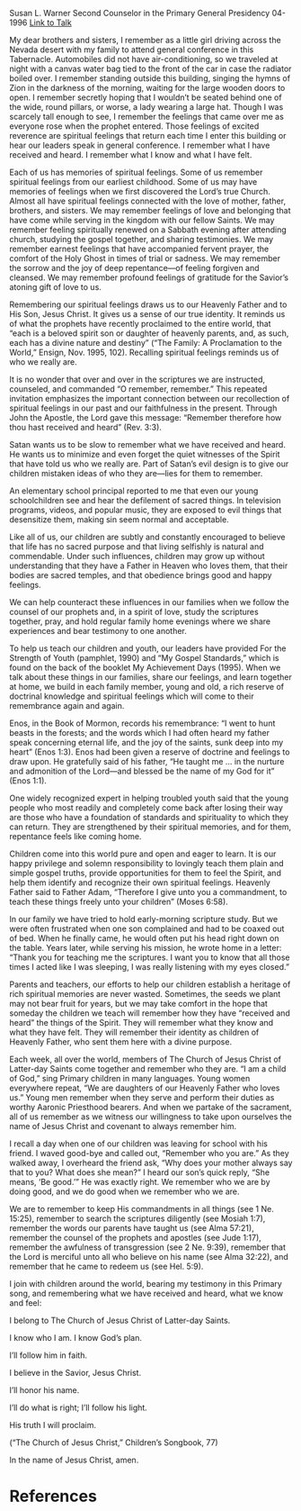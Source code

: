 Susan L. Warner
Second Counselor in the Primary General Presidency
04-1996
[Link to Talk](https://www.churchofjesuschrist.org/study/general-conference/1996/04/remember-how-thou-hast-received-and-heard?lang=eng)

My dear brothers and sisters, I remember as a little girl driving across the Nevada desert with my family to attend general conference in this Tabernacle. Automobiles did not have air-conditioning, so we traveled at night with a canvas water bag tied to the front of the car in case the radiator boiled over. I remember standing outside this building, singing the hymns of Zion in the darkness of the morning, waiting for the large wooden doors to open. I remember secretly hoping that I wouldn’t be seated behind one of the wide, round pillars, or worse, a lady wearing a large hat. Though I was scarcely tall enough to see, I remember the feelings that came over me as everyone rose when the prophet entered. Those feelings of excited reverence are spiritual feelings that return each time I enter this building or hear our leaders speak in general conference. I remember what I have received and heard. I remember what I know and what I have felt.

Each of us has memories of spiritual feelings. Some of us remember spiritual feelings from our earliest childhood. Some of us may have memories of feelings when we first discovered the Lord’s true Church. Almost all have spiritual feelings connected with the love of mother, father, brothers, and sisters. We may remember feelings of love and belonging that have come while serving in the kingdom with our fellow Saints. We may remember feeling spiritually renewed on a Sabbath evening after attending church, studying the gospel together, and sharing testimonies. We may remember earnest feelings that have accompanied fervent prayer, the comfort of the Holy Ghost in times of trial or sadness. We may remember the sorrow and the joy of deep repentance—of feeling forgiven and cleansed. We may remember profound feelings of gratitude for the Savior’s atoning gift of love to us.

Remembering our spiritual feelings draws us to our Heavenly Father and to His Son, Jesus Christ. It gives us a sense of our true identity. It reminds us of what the prophets have recently proclaimed to the entire world, that “each is a beloved spirit son or daughter of heavenly parents, and, as such, each has a divine nature and destiny” (“The Family: A Proclamation to the World,” Ensign, Nov. 1995, 102). Recalling spiritual feelings reminds us of who we really are.

It is no wonder that over and over in the scriptures we are instructed, counseled, and commanded “O remember, remember.” This repeated invitation emphasizes the important connection between our recollection of spiritual feelings in our past and our faithfulness in the present. Through John the Apostle, the Lord gave this message: “Remember therefore how thou hast received and heard” (Rev. 3:3).

Satan wants us to be slow to remember what we have received and heard. He wants us to minimize and even forget the quiet witnesses of the Spirit that have told us who we really are. Part of Satan’s evil design is to give our children mistaken ideas of who they are—lies for them to remember.

An elementary school principal reported to me that even our young schoolchildren see and hear the defilement of sacred things. In television programs, videos, and popular music, they are exposed to evil things that desensitize them, making sin seem normal and acceptable.

Like all of us, our children are subtly and constantly encouraged to believe that life has no sacred purpose and that living selfishly is natural and commendable. Under such influences, children may grow up without understanding that they have a Father in Heaven who loves them, that their bodies are sacred temples, and that obedience brings good and happy feelings.

We can help counteract these influences in our families when we follow the counsel of our prophets and, in a spirit of love, study the scriptures together, pray, and hold regular family home evenings where we share experiences and bear testimony to one another.

To help us teach our children and youth, our leaders have provided For the Strength of Youth (pamphlet, 1990) and “My Gospel Standards,” which is found on the back of the booklet My Achievement Days (1995). When we talk about these things in our families, share our feelings, and learn together at home, we build in each family member, young and old, a rich reserve of doctrinal knowledge and spiritual feelings which will come to their remembrance again and again.

Enos, in the Book of Mormon, records his remembrance: “I went to hunt beasts in the forests; and the words which I had often heard my father speak concerning eternal life, and the joy of the saints, sunk deep into my heart” (Enos 1:3). Enos had been given a reserve of doctrine and feelings to draw upon. He gratefully said of his father, “He taught me … in the nurture and admonition of the Lord—and blessed be the name of my God for it” (Enos 1:1).

One widely recognized expert in helping troubled youth said that the young people who most readily and completely come back after losing their way are those who have a foundation of standards and spirituality to which they can return. They are strengthened by their spiritual memories, and for them, repentance feels like coming home.

Children come into this world pure and open and eager to learn. It is our happy privilege and solemn responsibility to lovingly teach them plain and simple gospel truths, provide opportunities for them to feel the Spirit, and help them identify and recognize their own spiritual feelings. Heavenly Father said to Father Adam, “Therefore I give unto you a commandment, to teach these things freely unto your children” (Moses 6:58).

In our family we have tried to hold early-morning scripture study. But we were often frustrated when one son complained and had to be coaxed out of bed. When he finally came, he would often put his head right down on the table. Years later, while serving his mission, he wrote home in a letter: “Thank you for teaching me the scriptures. I want you to know that all those times I acted like I was sleeping, I was really listening with my eyes closed.”

Parents and teachers, our efforts to help our children establish a heritage of rich spiritual memories are never wasted. Sometimes, the seeds we plant may not bear fruit for years, but we may take comfort in the hope that someday the children we teach will remember how they have “received and heard” the things of the Spirit. They will remember what they know and what they have felt. They will remember their identity as children of Heavenly Father, who sent them here with a divine purpose.

Each week, all over the world, members of The Church of Jesus Christ of Latter-day Saints come together and remember who they are. “I am a child of God,” sing Primary children in many languages. Young women everywhere repeat, “We are daughters of our Heavenly Father who loves us.” Young men remember when they serve and perform their duties as worthy Aaronic Priesthood bearers. And when we partake of the sacrament, all of us remember as we witness our willingness to take upon ourselves the name of Jesus Christ and covenant to always remember him.

I recall a day when one of our children was leaving for school with his friend. I waved good-bye and called out, “Remember who you are.” As they walked away, I overheard the friend ask, “Why does your mother always say that to you? What does she mean?” I heard our son’s quick reply, “She means, ‘Be good.’” He was exactly right. We remember who we are by doing good, and we do good when we remember who we are.

We are to remember to keep His commandments in all things (see 1 Ne. 15:25), remember to search the scriptures diligently (see Mosiah 1:7), remember the words our parents have taught us (see Alma 57:21), remember the counsel of the prophets and apostles (see Jude 1:17), remember the awfulness of transgression (see 2 Ne. 9:39), remember that the Lord is merciful unto all who believe on his name (see Alma 32:22), and remember that he came to redeem us (see Hel. 5:9).

I join with children around the world, bearing my testimony in this Primary song, and remembering what we have received and heard, what we know and feel:





I belong to The Church of Jesus Christ of Latter-day Saints.

I know who I am. I know God’s plan.

I’ll follow him in faith.

I believe in the Savior, Jesus Christ.

I’ll honor his name.

I’ll do what is right; I’ll follow his light.

His truth I will proclaim.





(“The Church of Jesus Christ,” Children’s Songbook, 77)





In the name of Jesus Christ, amen.

# References

